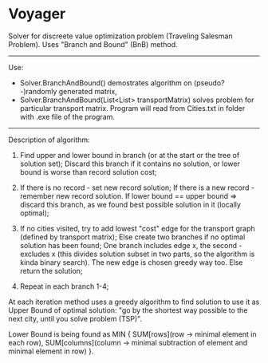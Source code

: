 # Voyager
Solver for discreete value optimization problem (Traveling Salesman Problem). Uses "Branch and Bound" (BnB) method.
___________________________________________________________________________________________________________________________________
Use: 
- Solver.BranchAndBound() demostrates algorithm on (pseudo?-)randomly generated matrix, 
- Solver.BranchAndBound(List<List<int>> transportMatrix) solves problem for particular transport matrix. Program will read from Cities.txt in folder with .exe file of the program.
 ___________________________________________________________________________________________________________________________________
Description of algorithm:
    
  1. Find upper and lower bound in branch (or at the start or the tree of solution set); Discard this branch if it contains no 
     solution, or lower bound is worse than record solution cost;
    
  2. If there is no record - set new record solution;
  If there is a new record - remember new record solution. 
  If lower bound == upper bound => discard this branch, as we found best possible solution in it (locally optimal);
  
  3. If no cities visited, try to add lowest "cost" edge for the transport graph (defined by transport matrix); 
  Else create two branches if no optimal solution has been found; One branch includes edge x, the second - excludes x (this divides solution subset in two parts, so the algorithm is kinda binary search). The new edge is chosen greedy way too. Else return the solution;
  
  5. Repeat in each branch 1-4;
  
  At each iteration method uses a greedy algorithm to find solution to use it as Upper Bound of optimal solution: "go by the
  shortest way possible to the next city, until you solve problem (TSP)".
  
  Lower Bound is being found as MIN {
                                     SUM[rows](row -> minimal element in each row), 
                                     SUM[columns](column -> minimal subtraction of element and minimal element in row)
                                    }.
  
  

